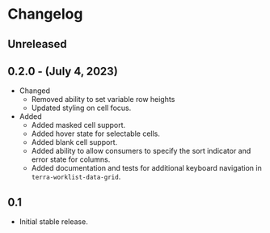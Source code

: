 # Changelog

## Unreleased

## 0.2.0 - (July 4, 2023)

* Changed
  * Removed ability to set variable row heights
  * Updated styling on cell focus.
* Added
  * Added masked cell support.
  * Added hover state for selectable cells.
  * Added blank cell support.
  * Added ability to allow consumers to specify the sort indicator and error state for columns.
  * Added documentation and tests for additional keyboard navigation in `terra-worklist-data-grid`.

## 0.1
  * Initial stable release.
